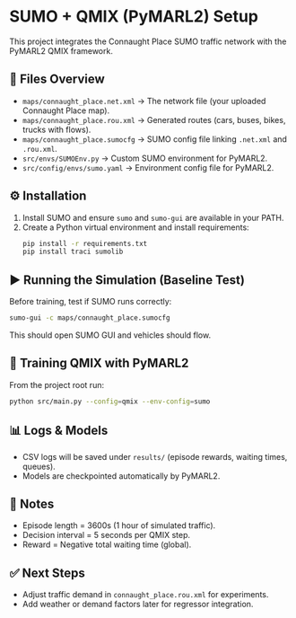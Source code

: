 # SUMO + QMIX (PyMARL2) Setup

This project integrates the Connaught Place SUMO traffic network with the PyMARL2 QMIX framework.

## 📂 Files Overview
- `maps/connaught_place.net.xml` → The network file (your uploaded Connaught Place map).
- `maps/connaught_place.rou.xml` → Generated routes (cars, buses, bikes, trucks with flows).
- `maps/connaught_place.sumocfg` → SUMO config file linking `.net.xml` and `.rou.xml`.
- `src/envs/SUMOEnv.py` → Custom SUMO environment for PyMARL2.
- `src/config/envs/sumo.yaml` → Environment config file for PyMARL2.

## ⚙️ Installation
1. Install SUMO and ensure `sumo` and `sumo-gui` are available in your PATH.
2. Create a Python virtual environment and install requirements:
   ```bash
   pip install -r requirements.txt
   pip install traci sumolib
   ```

## ▶️ Running the Simulation (Baseline Test)
Before training, test if SUMO runs correctly:
```bash
sumo-gui -c maps/connaught_place.sumocfg
```
This should open SUMO GUI and vehicles should flow.

## 🚀 Training QMIX with PyMARL2
From the project root run:
```bash
python src/main.py --config=qmix --env-config=sumo
```

## 📊 Logs & Models
- CSV logs will be saved under `results/` (episode rewards, waiting times, queues).
- Models are checkpointed automatically by PyMARL2.

## 🔧 Notes
- Episode length = 3600s (1 hour of simulated traffic).
- Decision interval = 5 seconds per QMIX step.
- Reward = Negative total waiting time (global).

## ✅ Next Steps
- Adjust traffic demand in `connaught_place.rou.xml` for experiments.
- Add weather or demand factors later for regressor integration.
